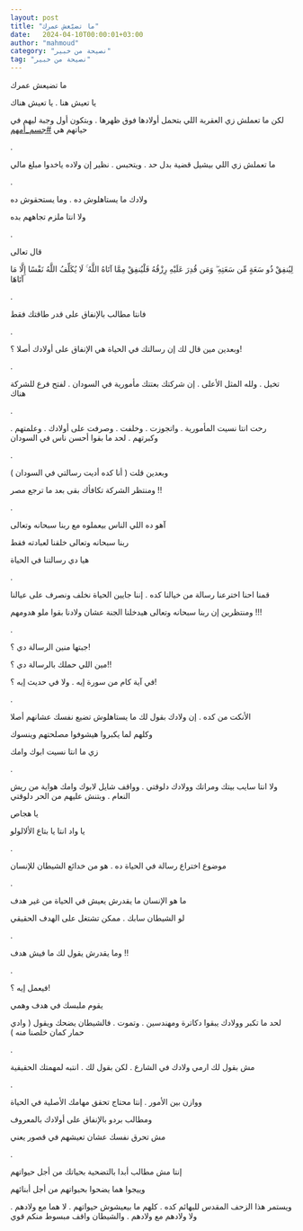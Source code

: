```yaml
---
layout: post
title: "ما تضيّعش عمرك"
date:   2024-04-10T00:00:01+03:00
author: "mahmoud"
category: "نصيحة من خبير"
tag: "نصيحة من خبير"
---
```



ما تضيعش عمرك

يا تعيش هنا . يا تعيش هناك

لكن ما تعملش زي العقربة اللي بتحمل أولادها فوق ظهرها .
وبتكون أول وجبة ليهم في حياتهم هي
[<u>\#جسم\_أمهم</u>](https://www.facebook.com/hashtag/%D8%AC%D8%B3%D9%85_%D8%A3%D9%85%D9%87%D9%85?__eep__=6&__cft__%5b0%5d=AZVNdyPmebtWBXPZ-1u_wcYLKzptJxmMynKIzBdHBsLTNzrN-haF5bTBCQutT4VIhE6m4q2kepxcQj-uksMuhmwoUCV7qPyBM3VxhrlyKMHITWz_2zAZQTypd8mvZk-Z3xCrxrTUUgtQVfmCxOyGRlqjz4B3cYDGjnVCqq86kKtzYW8_Y5zVqNCwYJYt8-0UB9k&__tn__=*NK-R)

.

ما تعملش زي اللي بيشيل قضية بدل حد . ويتحبس . نظير إن
ولاده ياخدوا مبلغ مالي

.

ولادك ما يستاهلوش ده . وما يستحقوش ده

ولا انتا ملزم تجاههم بده

.

قال تعالى

لِيُنفِقْ ذُو سَعَةٍ مِّن سَعَتِهِ ۖ وَمَن قُدِرَ عَلَيْهِ رِزْقُهُ فَلْيُنفِقْ مِمَّا آتَاهُ
اللَّهُ ۚ لَا يُكَلِّفُ اللَّهُ نَفْسًا إِلَّا مَا آتَاهَا

.

فانتا مطالب بالإنفاق على قدر طاقتك فقط

.

وبعدين مين قال لك إن رسالتك في الحياة هي الإنفاق على
أولادك أصلا ؟!

.

تخيل . ولله المثل الأعلى . إن شركتك بعتتك مأمورية في
السودان . لفتح فرع للشركة هناك

.

رحت انتا نسيت المأمورية . واتجوزت . وخلفت . وصرفت على
أولادك . وعلمتهم . وكبرتهم . لحد ما بقوا أحسن ناس في السودان

.

وبعدين قلت ( أنا كده أديت رسالتي في السودان )

ومنتظر الشركة تكافأك بقى بعد ما ترجع مصر !!

.

آهو ده اللي الناس بيعملوه مع ربنا سبحانه وتعالى

ربنا سبحانه وتعالى خلقنا لعبادته فقط

هيا دي رسالتنا في الحياة

.

قمنا احنا اخترعنا رسالة من خيالنا كده . إننا جايين
الحياة نخلف ونصرف على عيالنا

ومنتظرين إن ربنا سبحانه وتعالى هيدخلنا الجنة عشان ولادنا
بقوا ملو هدومهم !!!

.

جبتها منين الرسالة دي ؟!

مين اللي حملك بالرسالة دي ؟!!

في آية كام من سورة إيه . ولا في حديث إيه ؟!

.

الأنكت من كده . إن ولادك بقول لك ما يستاهلوش تضيع نفسك
عشانهم أصلا

وكلهم لما يكبروا هيشوفوا مصلحتهم وينسوك

زي ما انتا نسيت ابوك وامك

.

ولا انتا سايب بيتك ومراتك وولادك دلوقتي . وواقف شايل
لابوك وامك هواية من ريش النعام . وبتنش عليهم من الحر دلوقتي

يا هجاص

يا واد انتا يا بتاع الألالولو

.

موضوع اختراع رسالة في الحياة ده . هو من خدائع الشيطان
للإنسان

.

ما هو الإنسان ما يقدرش يعيش في الحياة من غير هدف

لو الشيطان سابك . ممكن تشتغل على الهدف الحقيقي

.

وما يقدرش يقول لك ما فيش هدف !!

.

فيعمل إيه ؟!

يقوم ملبسك في هدف وهمي

لحد ما تكبر وولادك يبقوا دكاترة ومهندسين . وتموت .
فالشيطان يضحك ويقول ( وادي حمار كمان خلصنا منه )

.

مش بقول لك ارمي ولادك في الشارع . لكن بقول لك . انتبه
لمهمتك الحقيقية

.

ووازن بين الأمور . إنتا محتاج تحقق مهامك الأصلية في
الحياة

ومطالب بردو بالإنفاق على أولادك بالمعروف

مش تحرق نفسك عشان تعيشهم في قصور يعني

.

إنتا مش مطالب أبدا بالتضحية بحياتك من أجل حيواتهم

وييجوا هما يضحوا بحيواتهم من أجل أبنائهم

ويستمر هذا الزحف المقدس للبهائم كده . كلهم ما بيعيشوش
حيواتهم . لا هما مع ولادهم . ولا ولادهم مع ولادهم . والشيطان واقف مبسوط
منكم قوي
